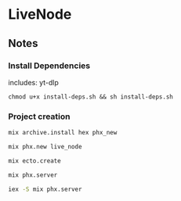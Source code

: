 # LiveNode


## Notes


###  Install Dependencies

includes: yt-dlp

```
chmod u+x install-deps.sh && sh install-deps.sh
```


### Project creation


```bash
mix archive.install hex phx_new
```

```bash
mix phx.new live_node
```

```bash
mix ecto.create
```

```bash
mix phx.server
```

```bash
iex -S mix phx.server
